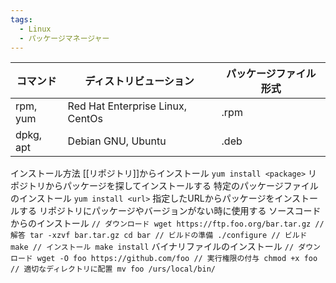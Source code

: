 ```yaml
---
tags:
  - Linux
  - パッケージマネージャー
---
```

| コマンド      | ディストリビューション                      | パッケージファイル形式 |
| --------- | -------------------------------- | ----------- |
| rpm, yum  | Red Hat Enterprise Linux, CentOs | .rpm        |
| dpkg, apt | Debian GNU, Ubuntu               | .deb        |

インストール方法
	[[リポジトリ]]からインストール
		`yum install <package>`
		リポジトリからパッケージを探してインストールする
	特定のパッケージファイルのインストール
		`yum install <url>`
		指定したURLからパッケージをインストールする
		リポジトリにパッケージやバージョンがない時に使用する
	ソースコードからのインストール
		```
		// ダウンロード
		wget https://ftp.foo.org/bar.tar.gz
		// 解答
		tar -xzvf bar.tar.gz
		cd bar
		// ビルドの準備
		./configure
		// ビルド
		make
		// インストール
		make install
		```
	バイナリファイルのインストール
		```
		// ダウンロード
		wget -O foo https://github.com/foo
		// 実行権限の付与
		chmod +x foo
		// 適切なディレクトリに配置
		mv foo /urs/local/bin/
		```